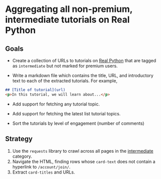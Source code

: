 # Aggregating all non-premium, intermediate tutorials on Real Python

## Goals
* Create a collection of URLs to tutorials on [Real Python](https://realpython.com)
that are tagged as `intermediate` but not marked for premium users.

* Write a markdown file which contains the title, URL, and introductory text to
each of the extracted tutorials. For example,

```markdown
## [Title of tutorial](url)
<p>In this tutorial, we will learn about...</p>
```

* Add support for fetching any tutorial topic.

* Add support for fetching the latest list tutorial topics.

* Sort the tutorials by level of engagement (number of comments)

## Strategy
1. Use the `requests` library to crawl across all pages in the [intermediate](https://realypython.com/tutorials/intermediate) category.
2. Navigate the HTML, finding rows whose `card-text` does not contain a hyperlink to `/account/join/`.
3. Extract `card-titles` and URLs.